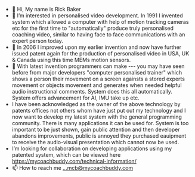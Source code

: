 - 👋 Hi, My name is Rick Baker
- 👀 I’m interested in personalised video development. In 1991 I invented system which allowed a computer with help of motion tracking cameras etc for the first time to "automatically" produce 
truly personalised coaching video, similar to having face to face communications with an expert person today.
- 🌱 In 2006 I improved upon my earlier invention and now have further issued patent again for the production of personalised video in USA, UK & Canada using this time MEMs motion sensors. 
- 💞️ With latest invention programmers can make  --- you may have seen before from major developers "computer personalised trainer" which shows a person their movement on a screen againsts 
a stored experts movement or objects movement and generates when needed helpful audio instructional comments. System does this all automatically. System offers advancement for AI, IMU take up etc. 
- I have been acknowledged as the owner of the above technology by patents offices not others whom have just put out my technology and I now want to develop my latest system with the 
general programming community. There is many applications it can be used for. System is too important to be just shown, gain public attention and then developer abandons 
improvements, public is annoyed they purchased eauipment to receive the audio-visual presentation which cannot now be used.
- I’m looking for collaboration on developing applications using my patented system, which can be viewed here https://mycoachbuddy.com/technical-information/
- 📫 How to reach me ...mcb@mycoachbuddy.com

<!---
mycoachbuddy/mycoachbuddy is a ✨ special ✨ repository because its `README.md` (this file) appears on your GitHub profile.
You can click the Preview link to take a look at your changes.
--->
